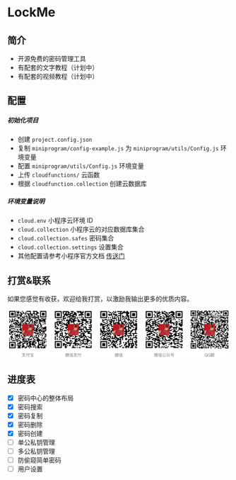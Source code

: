 # LockMe

## 简介

* 开源免费的密码管理工具 
* 有配套的文字教程（计划中）
* 有配套的视频教程（计划中）

## 配置

##### 初始化项目

* 创建 `project.config.json`
* 复制 `miniprogram/config-example.js` 为 `miniprogram/utils/Config.js` 环境变量
* 配置 `miniprogram/utils/Config.js` 环境变量
* 上传 `cloudfunctions/` 云函数
* 根据 `cloudfunction.collection` 创建云数据库

##### 环境变量说明

* `cloud.env` 小程序云环境 ID
* `cloud.collection` 小程序云的对应数据库集合
* `cloud.collection.safes` 密码集合
* `cloud.collection.settings` 设置集合
* 其他配置请参考小程序官方文档 [传送门](https://developers.weixin.qq.com/miniprogram/dev/devtools/projectconfig.html)


## 打赏&联系

如果您感觉有收获，欢迎给我打赏，以激励我输出更多的优质内容。

![打赏&联系](https://raw.githubusercontent.com/pushmetop/resource/master/donate/donate.png)

## 进度表

- [x] 密码中心的整体布局
- [x] 密码搜索
- [x] 密码复制
- [x] 密码删除
- [x] 密码创建
- [ ] 单公私钥管理
- [ ] 多公私钥管理
- [ ] 防偷窥简单密码
- [ ] 用户设置
